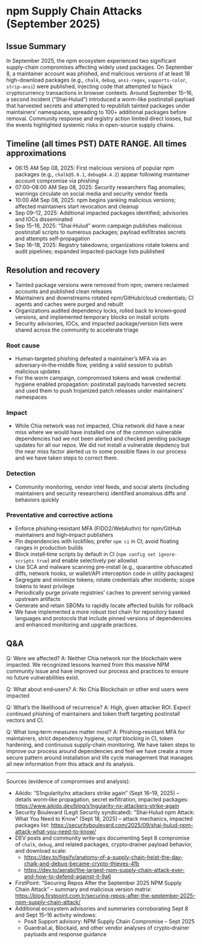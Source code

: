 # npm Supply Chain Attacks (September 2025)
## Issue Summary

In September 2025, the npm ecosystem experienced two significant supply-chain compromises affecting widely used packages. On September 8, a maintainer account was phished, and malicious versions of at least 18 high-download packages (e.g., `chalk`, `debug`, `ansi-regex`, `supports-color`, `strip-ansi`) were published, injecting code that attempted to hijack cryptocurrency transactions in browser contexts. Around September 15–16, a second incident (“Shai‑Hulud”) introduced a worm-like postinstall payload that harvested secrets and attempted to republish tainted packages under maintainers’ namespaces, spreading to 100+ additional packages before removal. Community response and registry action limited direct losses, but the events highlighted systemic risks in open-source supply chains.

## Timeline (all times PST) DATE RANGE. All times approximations

- 06:15 AM Sep 08, 2025: First malicious versions of popular npm packages (e.g., `chalk@5.6.1`, `debug@4.4.2`) appear following maintainer account compromise via phishing
- 07:00–08:00 AM Sep 08, 2025: Security researchers flag anomalies; warnings circulate on social media and security vendor feeds
- 10:00 AM Sep 08, 2025: npm begins yanking malicious versions; affected maintainers start revocation and cleanup
- Sep 09–12, 2025: Additional impacted packages identified; advisories and IOCs disseminated
- Sep 15–16, 2025: “Shai‑Hulud” worm campaign publishes malicious postinstall scripts to numerous packages; payload exfiltrates secrets and attempts self‑propagation
- Sep 16–18, 2025: Registry takedowns; organizations rotate tokens and audit pipelines; expanded impacted-package lists published

## Resolution and recovery

- Tainted package versions were removed from npm; owners reclaimed accounts and published clean releases
- Maintainers and downstreams rotated npm/GitHub/cloud credentials; CI agents and caches were purged and rebuilt
- Organizations audited dependency locks, rolled back to known‑good versions, and implemented temporary blocks on install scripts
- Security advisories, IOCs, and impacted package/version lists were shared across the community to accelerate triage

### Root cause
- Human‑targeted phishing defeated a maintainer’s MFA via an adversary‑in‑the‑middle flow, yielding a valid session to publish malicious updates
- For the worm campaign, compromised tokens and weak credential hygiene enabled propagation: postinstall payloads harvested secrets and used them to push trojanized patch releases under maintainers’ namespaces

### Impact
- While Chia network was not impacted, Chia network did have a near miss where we would have installed one of the common vulnerable dependencies had we not been alerted and checked pending package updates for all our repos. We did not install a vulnerable depdency but the near miss factor alerted us to some possible flaws in our process and we have taken steps to correct them. 

### Detection
- Community monitoring, vendor intel feeds, and social alerts (including maintainers and security researchers) identified anomalous diffs and behaviors quickly


### Preventative and corrective actions
- Enforce phishing‑resistant MFA (FIDO2/WebAuthn) for npm/GitHub maintainers and high‑impact publishers
- Pin dependencies with lockfiles; prefer `npm ci` in CI; avoid floating ranges in production builds
- Block install‑time scripts by default in CI (`npm config set ignore-scripts true`) and enable selectively per allowlist
- Use SCA and malware scanning pre‑install (e.g., quarantine obfuscated diffs, network hooks, or wallet/API interception code in utility packages)
- Segregate and minimize tokens; rotate credentials after incidents; scope tokens to least privilege
- Periodically purge private registries’ caches to prevent serving yanked upstream artifacts
- Generate and retain SBOMs to rapidly locate affected builds for rollback
- We have implemented a more robust tool chain for repository based languages and protocols that include pinned versions of dependencies and enhanced monitoring and upgrade practices. 

## Q&A

Q: Were we affected?
A: Neither Chia network nor the blockchain were impacted. We recognized lessons learned from this massive NPM community issue and have improved our process and practices to ensure no future vulnerabilities exist.

Q: What about end‑users?
A: No Chia Blockchain or other end users were impacted 

Q: What’s the likelihood of recurrence?
A: High, given attacker ROI. Expect continued phishing of maintainers and token theft targeting postinstall vectors and CI.

Q: What long‑term measures matter most?
A: Phishing‑resistant MFA for maintainers, strict dependency hygiene, script blocking in CI, token hardening, and continuous supply‑chain monitoring. We have taken steps to improve our process around dependencies and feel we have create a more secure pattern around installation and life cycle management that manages all new information from this attack and its analysis. 

---

Sources (evidence of compromises and analysis):
- Aikido: “S1ngularity/nx attackers strike again” (Sept 16–19, 2025) – details worm‑like propagation, secret exfiltration, impacted packages: https://www.aikido.dev/blog/s1ngularity-nx-attackers-strike-again
- Security Boulevard (Legit Security syndicated): “Shai‑Hulud npm Attack: What You Need to Know” (Sept 18, 2025) – attack mechanics, impacted packages list: https://securityboulevard.com/2025/09/shai-hulud-npm-attack-what-you-need-to-know/
- DEV posts and community write‑ups documenting Sept 8 compromise of `chalk`, `debug`, and related packages, crypto‑drainer payload behavior, and download scale:
  - https://dev.to/figsify/anatomy-of-a-supply-chain-heist-the-day-chalk-and-debug-became-crypto-thieves-4fb
  - https://dev.to/aerabi/the-largest-npm-supply-chain-attack-ever-and-how-to-defend-against-it-9a6
- FirstPoint: “Securing Repos After the September 2025 NPM Supply Chain Attack” – summary and malicious version matrix: https://blog.firstpoint.com.tr/securing-repos-after-the-september-2025-npm-supply-chain-attack/
- Additional ecosystem advisories and summaries corroborating Sept 8 and Sept 15–16 activity windows:
  - Posit Support advisory: NPM Supply Chain Compromise – Sept 2025
  - Guardrail.ai, Blockaid, and other vendor analyses of crypto‑drainer payloads and response guidance